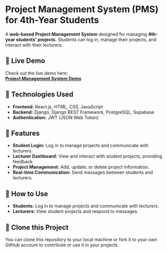 # Project Management System (PMS) for 4th-Year Students

A **web-based Project Management System** designed for managing **4th-year students' projects**. Students can log in, manage their projects, and interact with their lecturers.

## 🚀 Live Demo

Check out the live demo here:  
[**Project Management System Demo**](https://project-pms-kyu.netlify.app/)

## 🔧 Technologies Used

- **Frontend:** React.js, HTML, CSS, JavaScript
- **Backend:** Django, Django REST Framework, PostgreSQL, Supabase
- **Authentication:** JWT (JSON Web Token)

## 🎯 Features

- **Student Login:** Log in to manage projects and communicate with lecturers.
- **Lecturer Dashboard:** View and interact with student projects, providing feedback.
- **Project Management:** Add, update, or delete project information.
- **Real-time Communication:** Send messages between students and lecturers.

## 📱 How to Use

- **Students:** Log in to manage projects and communicate with lecturers.
- **Lecturers:** View student projects and respond to messages.


## 💾 Clone this Project

You can clone this repository to your local machine or fork it to your own GitHub account to contribute or use it in your projects.
